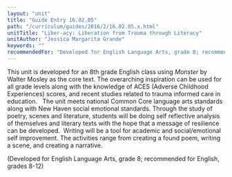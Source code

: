 ```yaml
---
layout: "unit"
title: "Guide Entry 16.02.05"
path: "/curriculum/guides/2016/2/16.02.05.x.html"
unitTitle: "Liber-acy: Liberation from Trauma through Literacy"
unitAuthor: "Jessica Margarita Grande"
keywords: ""
recommendedFor: "Developed for English Language Arts, grade 8; recommended for English, grades 8-12"
---
```

<main>
 <p>
  This unit is developed for an 8th grade English class using
  <em>
   Monster
  </em>
  by Walter Mosley as the core text. The overarching inspiration can be used for all grade levels along with the knowledge of ACES (Adverse Childhood Experiences) scores, and recent studies related to trauma informed care in education.   The unit meets national Common Core language arts standards along with New Haven social emotional standards. Through the study of poetry, scenes and literature, students will be doing self reflective analysis of themselves and literary texts with the hope that a message of resilience can be developed.  Writing will be a tool for academic and social/emotional self improvement. The activities range from creating a found poem, writing a scene, and creating a narrative.
 </p>
 <p>
  (Developed for English Language Arts, grade 8; recommended for English, grades 8-12)
 </p>
</main>